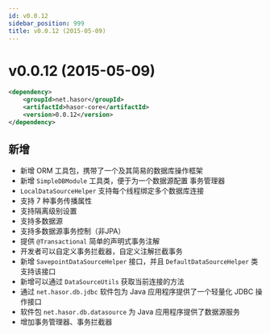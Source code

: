 ```yaml
---
id: v0.0.12
sidebar_position: 999
title: v0.0.12 (2015-05-09)
---
```


# v0.0.12 (2015-05-09)

```xml
<dependency>
    <groupId>net.hasor</groupId>
    <artifactId>hasor-core</artifactId>
    <version>0.0.12</version>
</dependency>
```

## 新增
- 新增 ORM 工具包，携带了一个及其简易的数据库操作框架
- 新增 `SimpleDBModule` 工具类，便于为一个数据源配置 事务管理器
- `LocalDataSourceHelper` 支持每个线程绑定多个数据库连接
- 支持 7 种事务传播属性
- 支持隔离级别设置
- 支持多数据源
- 支持多数据源事务控制（非JPA）
- 提供 `@Transactional` 简单的声明式事务注解
- 开发者可以自定义事务拦截器，自定义注解拦截事务
- 新增 `SavepointDataSourceHelper` 接口，并且 `DefaultDataSourceHelper` 类支持该接口
- 新增可以通过 `DataSourceUtils` 获取当前连接的方法
- 通过 `net.hasor.db.jdbc` 软件包为 Java 应用程序提供了一个轻量化 JDBC 操作接口
- 软件包 `net.hasor.db.datasource` 为 Java 应用程序提供了数据源服务
- 增加事务管理器、事务拦截器
